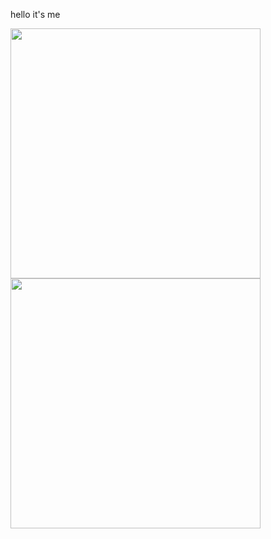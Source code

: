 hello it's me

<center>
      <div>
                  <td><img width="400px" align="left" src="https://github-readme-stats.vercel.app/api/wakatime?username=yanagiori&show_icons=true&count_private=true&layout=compact" /> </td>
                  <td><img width="400px" align="left" src="https://github-readme-stats.vercel.app/api/top-langs/?username=yanagi-ori&hide=html&layout=compact" /> </td>
      </div>
</center>
